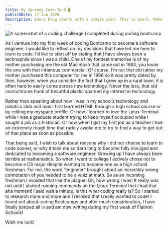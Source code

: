 ```yaml
---
title: My Journey Into Tech 🖥
publishDate: 17 Jun 2020
description: Every blog starts with a single post. This is yours. Make it great.
---
```


![A screenshot of a coding challenge I completed during coding bootcamp](/assets/1*LvslgHSeWM4B50-rSXibvQ.png)



As I venture into my first week of coding Bootcamp to become a software engineer, I would like to reflect on my decisions that have led me here to learn to code.
I’d like to start off by stating that I have always been a technophile since I was a child. One of my fondest memories is of my mother purchasing me the old Macintosh that came out in 1983, you know the one with that infamous commercial. Of course, I’m not that old rather my mother purchased this computer for me in 1996 so it was pretty dated by then, however, when you consider the fact that I grew up in a rural town, it is often hard to easily come across new technology. Never the less, that old monochrome hunk of beautiful plastic sparked my interest in technology.

Rather than speaking about how I was in my school’s technology and robotics club and how I first learned HTML through a high school course or by editing my myspace profile. Or how I learned to love the Linux Terminal while I was a graduate student trying to keep myself occupied while I sought a job as a historian. Or how when I got my first job as a teacher I had an extremely rough time that rudely awoke me to try to find a way to get out of that place as soon as possible.

That being said, I wish to talk about reasons why I did not choose to learn to code sooner, or why it took me so darn long to become fully divulged and dedicated to becoming a software engineer. Growing up I have always been terrible at mathematics. So when I went to college I actively chose not to become a CS major despite wanting to become one as a high school freshman. For me, the word “engineer” brought about an incredibly wrong connotation of you needed to be a whiz at math. So as an incoming freshman I avoided that like the plague! Oh, how wrong I was! It really was not until I started running commands on the Linux Terminal that I had that aha moment! I said wait a minute, is this what coding really is? So I started to research more and more and I realized that I really wanted to code! I found out about coding Bootcamps and after much consideration, I have finally jumped all in and am now writing during my first week of Flatiron Schools!

Wish me luck!
